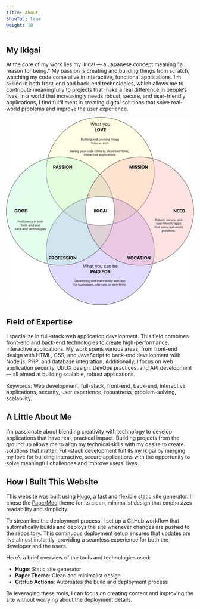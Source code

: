 ```yaml
---
title: About
ShowToc: true
weight: 10
---
```


## My Ikigai

At the core of my work lies my ikigai — a Japanese concept meaning "a reason for being." My passion is creating and building things from scratch, watching my code come alive in interactive, functional applications. I’m skilled in both front-end and back-end technologies, which allows me to contribute meaningfully to projects that make a real difference in people’s lives. In a world that increasingly needs robust, secure, and user-friendly applications, I find fulfillment in creating digital solutions that solve real-world problems and improve the user experience.

![Ikigai](ikigai.svg#center)

## Field of Expertise

I specialize in full-stack web application development. This field combines front-end and back-end technologies to create high-performance, interactive applications. My work spans various areas, from front-end design with HTML, CSS, and JavaScript to back-end development with Node.js, PHP, and database integration. Additionally, I focus on web application security, UI/UX design, DevOps practices, and API development — all aimed at building scalable, robust applications.

Keywords: Web development, full-stack, front-end, back-end, interactive applications, security, user experience, robustness, problem-solving, scalability.

## A Little About Me

I’m passionate about blending creativity with technology to develop applications that have real, practical impact. Building projects from the ground up allows me to align my technical skills with my desire to create solutions that matter. Full-stack development fulfills my ikigai by merging my love for building interactive, secure applications with the opportunity to solve meaningful challenges and improve users' lives.

## How I Built This Website

This website was built using [Hugo](https://gohugo.io/), a fast and flexible static site generator. I chose the [PaperMod](https://github.com/adityatelange/hugo-PaperMod) theme for its clean, minimalist design that emphasizes readability and simplicity.

To streamline the deployment process, I set up a GitHub workflow that automatically builds and deploys the site whenever changes are pushed to the repository. This continuous deployment setup ensures that updates are live almost instantly, providing a seamless experience for both the developer and the users.

Here’s a brief overview of the tools and technologies used:

-   **Hugo**: Static site generator
-   **Paper Theme**: Clean and minimalist design
-   **GitHub Actions**: Automates the build and deployment process

By leveraging these tools, I can focus on creating content and improving the site without worrying about the deployment details.

